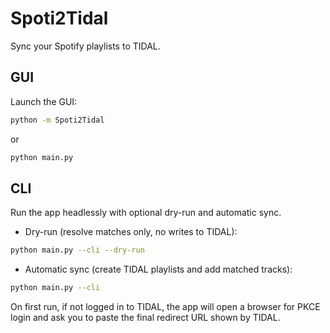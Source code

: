 # Spoti2Tidal

Sync your Spotify playlists to TIDAL.

## GUI

Launch the GUI:

```bash
python -m Spoti2Tidal
```

or

```bash
python main.py
```

## CLI

Run the app headlessly with optional dry-run and automatic sync.

- Dry-run (resolve matches only, no writes to TIDAL):

```bash
python main.py --cli --dry-run
```

- Automatic sync (create TIDAL playlists and add matched tracks):

```bash
python main.py --cli
```

On first run, if not logged in to TIDAL, the app will open a browser for PKCE login and ask you to paste the final redirect URL shown by TIDAL.

